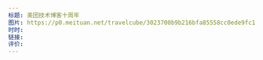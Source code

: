```yaml
---
标题: 美团技术博客十周年
图片: https://p0.meituan.net/travelcube/3023700b9b216bfa85558cc0ede9fc13952202.jpg
时时: 
链接: 
评价:
---
```


